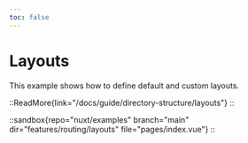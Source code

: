 ```yaml
---
toc: false
---
```


# Layouts

This example shows how to define default and custom layouts.

::ReadMore{link="/docs/guide/directory-structure/layouts"}
::

::sandbox{repo="nuxt/examples" branch="main" dir="features/routing/layouts" file="pages/index.vue"}
::
